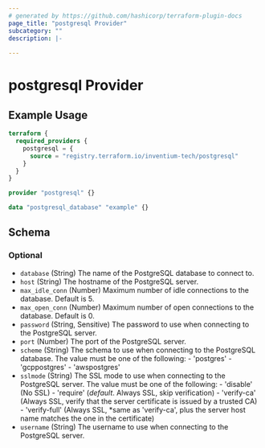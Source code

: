 ```yaml
---
# generated by https://github.com/hashicorp/terraform-plugin-docs
page_title: "postgresql Provider"
subcategory: ""
description: |-
  
---
```


# postgresql Provider



## Example Usage

```terraform
terraform {
  required_providers {
    postgresql = {
      source = "registry.terraform.io/inventium-tech/postgresql"
    }
  }
}

provider "postgresql" {}

data "postgresql_database" "example" {}
```

<!-- schema generated by tfplugindocs -->
## Schema

### Optional

- `database` (String) The name of the PostgreSQL database to connect to.
- `host` (String) The hostname of the PostgreSQL server.
- `max_idle_conn` (Number) Maximum number of idle connections to the database. Default is 5.
- `max_open_conn` (Number) Maximum number of open connections to the database. Default is 0.
- `password` (String, Sensitive) The password to use when connecting to the PostgreSQL server.
- `port` (Number) The port of the PostgreSQL server.
- `scheme` (String) The schema to use when connecting to the PostgreSQL database.
				The value must be one of the following:
				- 'postgres'
				- 'gcppostgres'
				- 'awspostgres'
- `sslmode` (String) The SSL mode to use when connecting to the PostgreSQL server.
				The value must be one of the following:
				- 'disable' (No SSL)
				- 'require' (*default*. Always SSL, skip verification)
				- 'verify-ca' (Always SSL, verify that the server certificate is issued by a trusted CA)
				- 'verify-full' (Always SSL, *same as 'verify-ca', plus the server host name matches the one in the certificate)
- `username` (String) The username to use when connecting to the PostgreSQL server.
